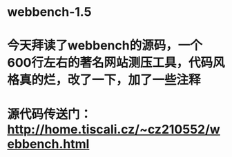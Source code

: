 # webbench-1.5
# 今天拜读了webbench的源码，一个600行左右的著名网站测压工具，代码风格真的烂，改了一下，加了一些注释
# 源代码传送门：http://home.tiscali.cz/~cz210552/webbench.html
